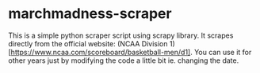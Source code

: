 # marchmadness-scraper
This is a simple python scraper script using scrapy library. It scrapes directly from the official website: (NCAA Division 1)[https://www.ncaa.com/scoreboard/basketball-men/d1]. 
You can use it for other years just by modifying the code a little bit ie. changing the date. 
